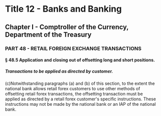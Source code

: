 
# Title 12 - Banks and Banking
## Chapter I - Comptroller of the Currency, Department of the Treasury
### PART 48 - RETAIL FOREIGN EXCHANGE TRANSACTIONS
#### § 48.5 Application and closing out of offsetting long and short positions.
##### Transactions to be applied as directed by customer.

(c)Notwithstanding paragraphs (a) and (b) of this section, to the extent the national bank allows retail forex customers to use other methods of offsetting retail forex transactions, the offsetting transaction must be applied as directed by a retail forex customer's specific instructions. These instructions may not be made by the national bank or an IAP of the national bank.
